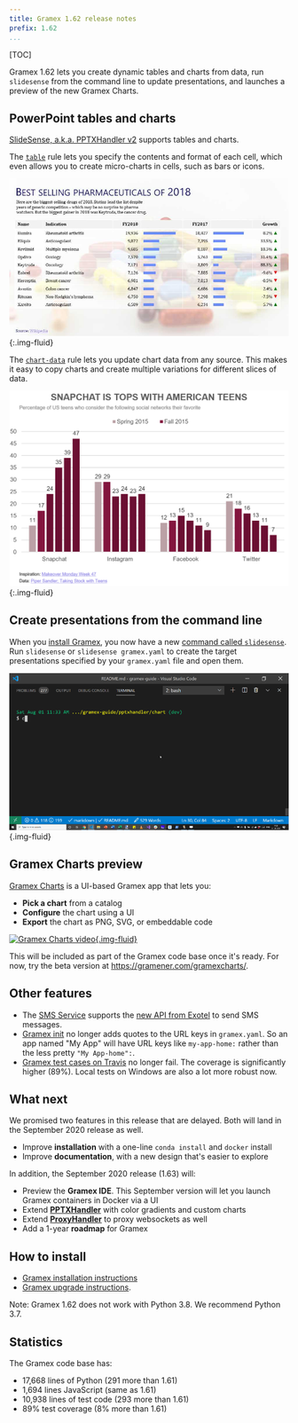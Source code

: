 ```yaml
---
title: Gramex 1.62 release notes
prefix: 1.62
...
```


[TOC]

Gramex 1.62 lets you create dynamic tables and charts from data, run `slidesense` from the command
line to update presentations, and launches a preview of the new Gramex Charts.

## PowerPoint tables and charts

[SlideSense, a.k.a. PPTXHandler v2](../../pptxhandler/) supports tables and charts.

The [`table`](../../pptxhandler/#table) rule lets you specify the contents and format of each cell,
which even allows you to create micro-charts in cells, such as bars or icons.

![Table example](../../pptxhandler/table/output.jpg){:.img-fluid}

The [`chart-data`](../../pptxhandler/#chart) rule lets you update chart data from any source. This
makes it easy to copy charts and create multiple variations for different slices of data.

![Chart example](../../pptxhandler/chart/output.png){:.img-fluid}


## Create presentations from the command line

When you [install Gramex](../../install/), you now have a new [command called
`slidesense`](../../pptxhandler/#command-line). Run `slidesense` or `slidesense gramex.yaml` to
create the target presentations specified by your `gramex.yaml` file and open them.

![SlideSense command line usage](../../pptxhandler/slidesense-command-line.gif){.img-fluid}


## Gramex Charts preview

[Gramex Charts](https://gramener.com/gramexcharts/) is a UI-based Gramex app that lets you:

- **Pick a chart** from a catalog
- **Configure** the chart using a UI
- **Export** the chart as PNG, SVG, or embeddable code

[![Gramex Charts video](https://i.ytimg.com/vi/RC8sB6zy9gw/maxresdefault.jpg){.img-fluid}](https://youtu.be/RC8sB6zy9gw)

This will be included as part of the Gramex code base once it's ready. For now, try the beta version at <https://gramener.com/gramexcharts/>.


## Other features

- The [SMS Service](../../sms/) supports the [new API from Exotel](https://developer.exotel.com/) to send SMS messages.
- [Gramex init](../../init/) no longer adds quotes to the URL keys in `gramex.yaml`. So an app named "My App" will have URL keys like `my-app-home:` rather than the less pretty `"My App-home":`.
- [Gramex test cases on Travis](https://travis-ci.com/github/gramener/gramex/builds) no longer fail. The coverage is significantly higher (89%). Local tests on Windows are also a lot more robust now.


## What next

We promised two features in this release that are delayed. Both will land in the September 2020 release as well.

- Improve **installation** with a one-line `conda install` and `docker` install
- Improve **documentation**, with a new design that's easier to explore

In addition, the September 2020 release (1.63) will:

- Preview the **Gramex IDE**. This September version will let you launch Gramex containers in Docker via a UI
- Extend [**PPTXHandler**](../../pptxhandler/) with color gradients and custom charts
- Extend [**ProxyHandler**](../../proxyhandler/) to proxy websockets as well
- Add a 1-year **roadmap** for Gramex


## How to install

- [Gramex installation instructions](../../install/#install)
- [Gramex upgrade instructions](../../install#upgrade).

Note: Gramex 1.62 does not work with Python 3.8. We recommend Python 3.7.

## Statistics

The Gramex code base has:

- 17,668 lines of Python (291 more than 1.61)
- 1,694 lines JavaScript (same as 1.61)
- 10,938 lines of test code (293 more than 1.61)
- 89% test coverage (8% more than 1.61)
